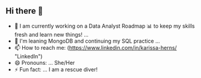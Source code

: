 ## Hi there 👋



- 🔭 I am currently working on a Data Analyst Roadmap 📊 to keep my skills fresh and learn new things! ...
- 🌱 I'm leaning MongoDB and continuing my SQL practice ...
- 📫 How to reach me: (https://www.linkedin.com/in/karissa-herns/ "LinkedIn")
- 😄 Pronouns: ... She/Her
- ⚡ Fun fact: ... I am a rescue diver!

